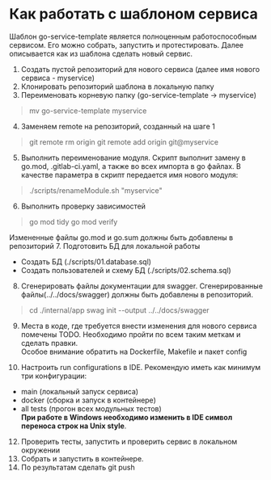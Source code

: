 # Как работать с шаблоном сервиса
Шаблон go-service-template является полноценным работоспособным сервисом. Его можно собрать, запустить и протестировать. 
Далее описывается как из шаблона сделать новый сервис.  

1. Создать пустой репозиторий для нового сервиса (далее имя нового сервиса - myservice)
2. Клонировать репозиторий шаблона в локальную папку
3. Переименовать корневую папку (go-service-template -> myservice) 
> mv go-service-template myservice

4. Заменяем remote на репозиторий, созданный на шаге 1
>   git remote rm origin
>   git remote add origin git@myservice

5. Выполнить переименование модуля. Скрипт выполнит замену в go.mod, .gitlab-ci.yaml, а также во всех импорта в go файлах.  В качестве параметра в скрипт передается имя нового модуля: 
>  ./scripts/renameModule.sh  "myservice"

6. Выполнить проверку зависимостей
>   go mod tidy
>   go mod verify

Измененные файлы go.mod и go.sum должны быть добавлены в репозиторий 
7. Подготовить БД для локальной работы
- Создать БД (./scripts/01.database.sql)
- Создать пользователей и схему БД (./scripts/02.schema.sql)
8. Сгенерировать файлы документации для swagger. Сгенерированные файлы(../../docs/swagger) должны быть добавлены в репозиторий. 
> cd ./internal/app
> swag init  --output ../../docs/swagger
9. Места в коде, где требуется внести изменения для нового сервиса помечены TODO. Необходимо пройти по всем таким меткам и сделать правки.  
Особое внимание обратить на Dockerfile, Makefile и пакет config

10. Настроить run configurations в IDE. 
   Рекомендую иметь как минимум три конфигурации:
   - main (локальный запуск сервиса)
   - docker (сборка и запуск в контейнере)
   - all tests (прогон всех модульных тестов)  
**При работе в Windows необходимо изменить в IDE символ переноса строк на Unix style**. 
12. Проверить тесты, запустить и проверить сервис в локальном окружении
13. Собрать и запустить в контейнере. 
14. По результатам сделать  git push 
